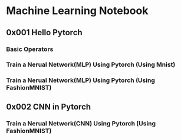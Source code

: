 # Machine Learning Notebook

## 0x001   Hello Pytorch

### Basic Operators

### Train a Nerual Network(MLP) Using Pytorch (Using Mnist)

### Train a Nerual Network(MLP) Using Pytorch (Using FashionMNIST)


## 0x002   CNN in Pytorch

### Train a Nerual Network(CNN) Using Pytorch (Using FashionMNIST)
